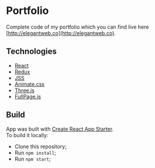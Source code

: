 # Portfolio
Complete code of my portfolio which you can find live here [http://elegantweb.co](http://elegantweb.co).  

## Technologies

- [React](https://reactjs.org/)
- [Redux](https://redux.js.org)
- [JSS](http://cssinjs.org/?v=v9.2.0)
- [Animate.css](https://daneden.github.io/animate.css/)
- [Three.js](https://threejs.org/)
- [FullPage.js](https://alvarotrigo.com/fullPage/)

## Build
App was built with [Create React App Starter](https://github.com/facebookincubator/create-react-app).  
To build it locally:  
- Clone this repository;
- Run `npm install`;
- Run `npm start`;
